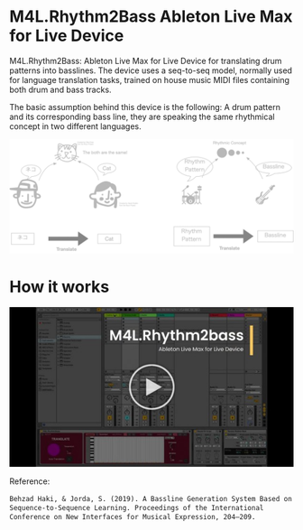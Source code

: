 # M4L.Rhythm2Bass Ableton Live Max for Live Device

M4L.Rhythm2Bass: Ableton Live Max for Live Device for translating drum patterns into basslines. The device uses a seq-to-seq model, normally used for language translation tasks, trained on house music MIDI files containing both drum and bass tracks.

The basic assumption behind this device is the following: A drum pattern and its corresponding bass line, they are speaking the same rhythmical concept in two different languages.

<img src="./images/translation_rhythm2bass.png" width="768px">


# How it works
<a href="https://www.youtube.com/watch?v=P0uP80q-2xg"><img src="./images/youtube_thumbnail.jpg"></a>





Reference:
```
Behzad Haki, & Jorda, S. (2019). A Bassline Generation System Based on Sequence-to-Sequence Learning. Proceedings of the International Conference on New Interfaces for Musical Expression, 204–209. 
```